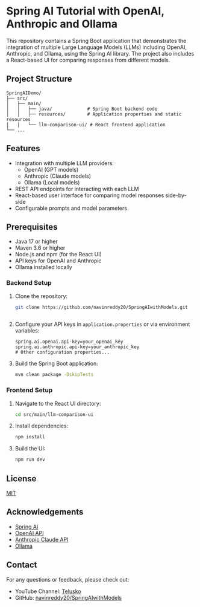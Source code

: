 # Spring AI Tutorial with OpenAI, Anthropic and Ollama

This repository contains a Spring Boot application that demonstrates the integration of multiple Large Language Models (LLMs) including OpenAI, Anthropic, and Ollama, using the Spring AI library. The project also includes a React-based UI for comparing responses from different models.

## Project Structure

```
SpringAIDemo/
├── src/
│   ├── main/
│   │   ├── java/             # Spring Boot backend code
│   │   ├── resources/        # Application properties and static resources
│   │   └── llm-comparison-ui/ # React frontend application
└── ...
```

## Features

- Integration with multiple LLM providers:
    - OpenAI (GPT models)
    - Anthropic (Claude models)
    - Ollama (Local models)
- REST API endpoints for interacting with each LLM
- React-based user interface for comparing model responses side-by-side
- Configurable prompts and model parameters

## Prerequisites

- Java 17 or higher
- Maven 3.6 or higher
- Node.js and npm (for the React UI)
- API keys for OpenAI and Anthropic
- Ollama installed locally


### Backend Setup

1. Clone the repository:
   ```bash
   git clone https://github.com/navinreddy20/SpringAIwithModels.git
  
   ```

2. Configure your API keys in `application.properties` or via environment variables:
   ```properties
   spring.ai.openai.api-key=your_openai_key
   spring.ai.anthropic.api-key=your_anthropic_key
   # Other configuration properties...
   ```

3. Build the Spring Boot application:
   ```bash
   mvn clean package -DskipTests
   ```

### Frontend Setup

1. Navigate to the React UI directory:
   ```bash
   cd src/main/llm-comparison-ui
   ```

2. Install dependencies:
   ```bash
   npm install
   ```

3. Build the UI:
   ```bash
   npm run dev
   ```




## License

[MIT](https://choosealicense.com/licenses/mit/)

## Acknowledgements

- [Spring AI](https://spring.io/projects/spring-ai)
- [OpenAI API](https://openai.com/blog/openai-api)
- [Anthropic Claude API](https://www.anthropic.com/product)
- [Ollama](https://ollama.ai/)

## Contact

For any questions or feedback, please check out:
- YouTube Channel: [Telusko](https://youtube.com/Telusko)
- GitHub: [navinreddy20/SpringAIwithModels](https://github.com/navinreddy20/SpringAIwithModels)